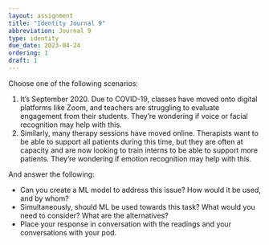 ```yaml
---
layout: assignment
title: "Identity Journal 9"
abbreviation: Journal 9
type: identity
due_date: 2023-04-24
ordering: 1
draft: 1
---
```


Choose one of the following scenarios:

1. It’s September 2020. Due to COVID-19, classes have moved onto digital platforms like Zoom, and teachers are struggling to evaluate engagement from their students. They’re wondering if voice or facial recognition may help with this.
1. Similarly, many therapy sessions have moved online. Therapists want to be able to support all patients during this time, but they are often at capacity and are now looking to train interns to be able to support more patients. They’re wondering if emotion recognition may help with this.
 

And answer the following:

- Can you create a ML model to address this issue? How would it be used, and by whom?
- Simultaneously, should ML be used towards this task? What would you need to consider? What are the alternatives?
- Place your response in conversation with the readings and your conversations with your pod.
